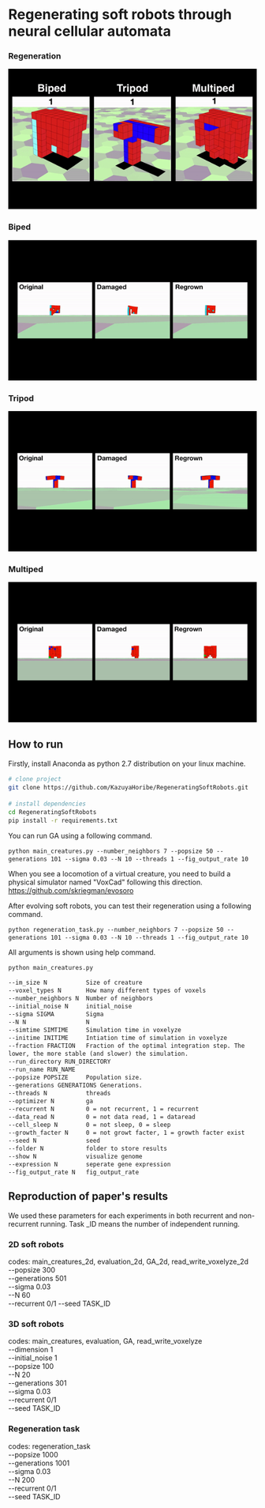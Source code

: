 <!-- 
<p align="center">
  <img src="images/carsmallest.gif" />
</p> -->
# Regenerating soft robots through neural cellular automata  

### Regeneration  
![](images/regeneration.gif)  
### Biped  
![](images/biped.gif)  
### Tripod  
![](images/tripod.gif)  
### Multiped  
![](images/multiped.gif)  

## How to run
<!-- <img src="http://www.sciweavers.org/tex2img.php?eq=%20%5Csqrt%7Bab%7D%20&bc=White&fc=Black&im=tif&fs=12&ff=arev&edit=0" align="center" border="0" alt=" \sqrt{ab} " width="" height="" /> -->

Firstly, install Anaconda as python 2.7 distribution on your linux machine.  

```bash
# clone project   
git clone https://github.com/KazuyaHoribe/RegeneratingSoftRobots.git   

# install dependencies    
cd RegeneratingSoftRobots 
pip install -r requirements.txt
```

You can run GA using a following command.
```
python main_creatures.py --number_neighbors 7 --popsize 50 --generations 101 --sigma 0.03 --N 10 --threads 1 --fig_output_rate 10
```

When you see a locomotion of a virtual creature, you need to build a physical simulator named "VoxCad" following this direction.
https://github.com/skriegman/evosoro  

After evolving soft robots, you can test their regeneration using a following command.

```
python regeneration_task.py --number_neighbors 7 --popsize 50 --generations 101 --sigma 0.03 --N 10 --threads 1 --fig_output_rate 10
```

All arguments is shown using help command.  

```
python main_creatures.py
```

```
--im_size N           Size of creature
--voxel_types N       How many different types of voxels
--number_neighbors N  Number of neighbors
--initial_noise N     initial_noise
--sigma SIGMA         Sigma
--N N                 N
--simtime SIMTIME     Simulation time in voxelyze
--initime INITIME     Intiation time of simulation in voxelyze
--fraction FRACTION   Fraction of the optimal integration step. The lower, the more stable (and slower) the simulation.
--run_directory RUN_DIRECTORY
--run_name RUN_NAME
--popsize POPSIZE     Population size.
--generations GENERATIONS Generations.
--threads N           threads
--optimizer N         ga
--recurrent N         0 = not recurrent, 1 = recurrent
--data_read N         0 = not data read, 1 = dataread
--cell_sleep N        0 = not sleep, 0 = sleep
--growth_facter N     0 = not growt facter, 1 = growth facter exist
--seed N              seed
--folder N            folder to store results
--show N              visualize genome
--expression N        seperate gene expression
--fig_output_rate N   fig_output_rate
```

##  Reproduction of paper's results
<!-- <img src="http://www.sciweavers.org/tex2img.php?eq=%20%5Csqrt%7Bab%7D%20&bc=White&fc=Black&im=tif&fs=12&ff=arev&edit=0" align="center" border="0" alt=" \sqrt{ab} " width="" height="" /> -->

We used these parameters for each experiments in both recurrent and non-recurrent running.
Task _ID means the number of independent running.  

### 2D soft robots  
codes: main_creatures_2d, evaluation_2d, GA_2d, read_write_voxelyze_2d  
--popsize 300  
--generations 501  
--sigma 0.03  
--N 60  
--recurrent 0/1 
--seed TASK_ID  

### 3D soft robots
codes: main_creatures, evaluation, GA, read_write_voxelyze  
--dimension 1  
--initial_noise 1  
--popsize 100  
--N 20  
--generations 301  
--sigma 0.03  
--recurrent 0/1  
--seed TASK_ID  

### Regeneration task
codes: regeneration_task  
--popsize 1000  
--generations 1001  
--sigma 0.03  
--N 200  
--recurrent 0/1  
--seed TASK_ID  